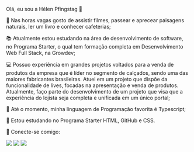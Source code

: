Olá, eu sou a Hélen Pfingstag 👋

🌄  Nas horas vagas gosto de assistir filmes, passear e aprecear paisagens naturais, ler um livro e conhecer cafeterias;

📚 Atualmente estou estudando na área de desenvolvimento de software, no Programa Starter, o qual tem formação completa em Desenvolvimento Web Full Stack, na Growdev;

💻 Possuo experiência em grandes projetos voltados para a venda de produtos da empresa que é líder no segmento de calçados, sendo uma das maiores fabricantes brasileiras. Atuei em um projeto que dispõe da funcionalidade de lives, focadas na apresentação e venda de produtos. Atualmente, faço parte do desenvolvimento de um projeto que visa que a experiência do lojista seja completa e unificada em um único portal;

💬 Até o momento, minha linguagem de Programação favorita é Typescript;

💯 Estou estudando no Programa Starter HTML, GitHub e CSS.

 📲 Conecte-se comigo:

<div> 
  <a href="https://www.youtube.com/channel/UCWvJtTtmmxRzPgMI3Dydbeg" target="_blank"><img src="https://img.shields.io/badge/YouTube-FF0000?style=for-the-badge&logo=youtube&logoColor=white" target="_blank"></a>
  <a href="https://www.instagram.com/helen_p/" target="_blank"><img src="https://img.shields.io/badge/-Instagram-%23E4405F?style=for-the-badge&logo=instagram&logoColor=white" target="_blank"></a>
  <a href="https://www.linkedin.com/in/h%C3%A9len-klein-pfingstag-8b927319b/" target="_blank"><img src="https://img.shields.io/badge/-LinkedIn-%230077B5?style=for-the-badge&logo=linkedin&logoColor=white" target="_blank"</a>
</div>  
